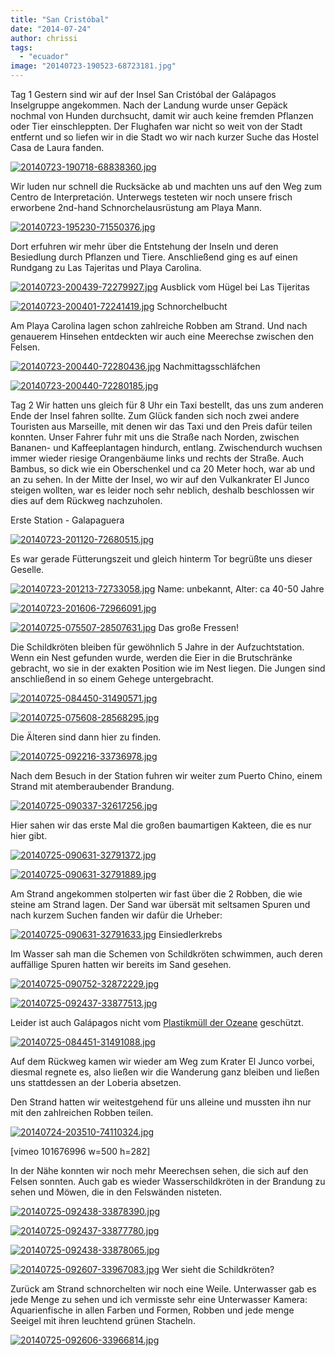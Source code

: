 ```yaml
---
title: "San Cristóbal"
date: "2014-07-24"
author: chrissi
tags: 
  - "ecuador"
image: "20140723-190523-68723181.jpg"
---
```


Tag 1 Gestern sind wir auf der Insel San Cristóbal der Galápagos Inselgruppe angekommen. Nach der Landung wurde unser Gepäck nochmal von Hunden durchsucht, damit wir auch keine fremden Pflanzen oder Tier einschleppten. Der Flughafen war nicht so weit von der Stadt entfernt und so liefen wir in die Stadt wo wir nach kurzer Suche das Hostel Casa de Laura fanden.

[![20140723-190718-68838360.jpg](images/20140723-190718-68838360.jpg)](https://hafenstrand.wordpress.com/wp-content/uploads/2014/07/20140723-190718-68838360.jpg)

Wir luden nur schnell die Rucksäcke ab und machten uns auf den Weg zum Centro de Interpretación. Unterwegs testeten wir noch unsere frisch erworbene 2nd-hand Schnorchelausrüstung am Playa Mann.

[![20140723-195230-71550376.jpg](images/20140723-195230-71550376.jpg)](https://hafenstrand.wordpress.com/wp-content/uploads/2014/07/20140723-195230-71550376.jpg)

Dort erfuhren wir mehr über die Entstehung der Inseln und deren Besiedlung durch Pflanzen und Tiere. Anschließend ging es auf einen Rundgang zu Las Tajeritas und Playa Carolina.

[![20140723-200439-72279927.jpg](images/20140723-200439-72279927.jpg)](https://hafenstrand.wordpress.com/wp-content/uploads/2014/07/20140723-200439-72279927.jpg) Ausblick vom Hügel bei Las Tijeritas

[![20140723-200401-72241419.jpg](images/20140723-200401-72241419.jpg)](https://hafenstrand.wordpress.com/wp-content/uploads/2014/07/20140723-200401-72241419.jpg) Schnorchelbucht

Am Playa Carolina lagen schon zahlreiche Robben am Strand. Und nach genauerem Hinsehen entdeckten wir auch eine Meerechse zwischen den Felsen.

[![20140723-200440-72280436.jpg](images/20140723-200440-72280436.jpg)](https://hafenstrand.wordpress.com/wp-content/uploads/2014/07/20140723-200440-72280436.jpg) Nachmittagsschläfchen

[![20140723-200440-72280185.jpg](images/20140723-200440-72280185.jpg)](https://hafenstrand.wordpress.com/wp-content/uploads/2014/07/20140723-200440-72280185.jpg)

Tag 2 Wir hatten uns gleich für 8 Uhr ein Taxi bestellt, das uns zum anderen Ende der Insel fahren sollte. Zum Glück fanden sich noch zwei andere Touristen aus Marseille, mit denen wir das Taxi und den Preis dafür teilen konnten. Unser Fahrer fuhr mit uns die Straße nach Norden, zwischen Bananen- und Kaffeeplantagen hindurch, entlang. Zwischendurch wuchsen immer wieder riesige Orangenbäume links und rechts der Straße. Auch Bambus, so dick wie ein Oberschenkel und ca 20 Meter hoch, war ab und an zu sehen. In der Mitte der Insel, wo wir auf den Vulkankrater El Junco steigen wollten, war es leider noch sehr neblich, deshalb beschlossen wir dies auf dem Rückweg nachzuholen.

Erste Station - Galapaguera

[![20140723-201120-72680515.jpg](images/20140723-201120-72680515.jpg)](https://hafenstrand.wordpress.com/wp-content/uploads/2014/07/20140723-201120-72680515.jpg)

Es war gerade Fütterungszeit und gleich hinterm Tor begrüßte uns dieser Geselle.

[![20140723-201213-72733058.jpg](images/20140723-201213-72733058.jpg)](https://hafenstrand.wordpress.com/wp-content/uploads/2014/07/20140723-201213-72733058.jpg) Name: unbekannt, Alter: ca 40-50 Jahre

[![20140723-201606-72966091.jpg](images/20140723-201606-72966091.jpg)](https://hafenstrand.wordpress.com/wp-content/uploads/2014/07/20140723-201606-72966091.jpg)

[![20140725-075507-28507631.jpg](images/20140725-075507-28507631.jpg)](https://hafenstrand.wordpress.com/wp-content/uploads/2014/07/20140725-075507-28507631.jpg) Das große Fressen!

Die Schildkröten bleiben für gewöhnlich 5 Jahre in der Aufzuchtstation. Wenn ein Nest gefunden wurde, werden die Eier in die Brutschränke gebracht, wo sie in der exakten Position wie im Nest liegen. Die Jungen sind anschließend in so einem Gehege untergebracht.

[![20140725-084450-31490571.jpg](images/20140725-084450-31490571.jpg)](https://hafenstrand.wordpress.com/wp-content/uploads/2014/07/20140725-084450-31490571.jpg)

[![20140725-075608-28568295.jpg](images/20140725-075608-28568295.jpg)](https://hafenstrand.wordpress.com/wp-content/uploads/2014/07/20140725-075608-28568295.jpg)

Die Älteren sind dann hier zu finden.

[![20140725-092216-33736978.jpg](images/20140725-092216-33736978.jpg)](https://hafenstrand.wordpress.com/wp-content/uploads/2014/07/20140725-092216-33736978.jpg)

Nach dem Besuch in der Station fuhren wir weiter zum Puerto Chino, einem Strand mit atemberaubender Brandung.

[![20140725-090337-32617256.jpg](images/20140725-090337-32617256.jpg)](https://hafenstrand.wordpress.com/wp-content/uploads/2014/07/20140725-090337-32617256.jpg)

Hier sahen wir das erste Mal die großen baumartigen Kakteen, die es nur hier gibt.

[![20140725-090631-32791372.jpg](images/20140725-090631-32791372.jpg)](https://hafenstrand.wordpress.com/wp-content/uploads/2014/07/20140725-090631-32791372.jpg)

[![20140725-090631-32791889.jpg](images/20140725-090631-32791889.jpg)](https://hafenstrand.wordpress.com/wp-content/uploads/2014/07/20140725-090631-32791889.jpg)

Am Strand angekommen stolperten wir fast über die 2 Robben, die wie steine am Strand lagen. Der Sand war übersät mit seltsamen Spuren und nach kurzem Suchen fanden wir dafür die Urheber:

[![20140725-090631-32791633.jpg](images/20140725-090631-32791633.jpg)](https://hafenstrand.wordpress.com/wp-content/uploads/2014/07/20140725-090631-32791633.jpg) Einsiedlerkrebs

Im Wasser sah man die Schemen von Schildkröten schwimmen, auch deren auffällige Spuren hatten wir bereits im Sand gesehen.

[![20140725-090752-32872229.jpg](images/20140725-090752-32872229.jpg)](https://hafenstrand.wordpress.com/wp-content/uploads/2014/07/20140725-090752-32872229.jpg)

[![20140725-092437-33877513.jpg](images/20140725-092437-33877513.jpg)](https://hafenstrand.wordpress.com/wp-content/uploads/2014/07/20140725-092437-33877513.jpg)

Leider ist auch Galápagos nicht vom [Plastikmüll der Ozeane](http://de.m.wikipedia.org/wiki/Plastikmüll_in_den_Ozeanen) geschützt.

[![20140725-084451-31491088.jpg](images/20140725-084451-31491088.jpg)](https://hafenstrand.wordpress.com/wp-content/uploads/2014/07/20140725-084451-31491088.jpg)

Auf dem Rückweg kamen wir wieder am Weg zum Krater El Junco vorbei, diesmal regnete es, also ließen wir die Wanderung ganz bleiben und ließen uns stattdessen an der Loberia absetzen.

Den Strand hatten wir weitestgehend für uns alleine und mussten ihn nur mit den zahlreichen Robben teilen.

[![20140724-203510-74110324.jpg](images/20140724-203510-74110324.jpg)](https://hafenstrand.wordpress.com/wp-content/uploads/2014/07/20140724-203510-74110324.jpg)

\[vimeo 101676996 w=500 h=282\]  

In der Nähe konnten wir noch mehr Meerechsen sehen, die sich auf den Felsen sonnten. Auch gab es wieder Wasserschildkröten in der Brandung zu sehen und Möwen, die in den Felswänden nisteten.

[![20140725-092438-33878390.jpg](images/20140725-092438-33878390.jpg)](https://hafenstrand.wordpress.com/wp-content/uploads/2014/07/20140725-092438-33878390.jpg)

[![20140725-092437-33877780.jpg](images/20140725-092437-33877780.jpg)](https://hafenstrand.wordpress.com/wp-content/uploads/2014/07/20140725-092437-33877780.jpg)

[![20140725-092438-33878065.jpg](images/20140725-092438-33878065.jpg)](https://hafenstrand.wordpress.com/wp-content/uploads/2014/07/20140725-092438-33878065.jpg)

[![20140725-092607-33967083.jpg](images/20140725-092607-33967083.jpg)](https://hafenstrand.wordpress.com/wp-content/uploads/2014/07/20140725-092607-33967083.jpg) Wer sieht die Schildkröten?

Zurück am Strand schnorchelten wir noch eine Weile. Unterwasser gab es jede Menge zu sehen und ich vermisste sehr eine Unterwasser Kamera: Aquarienfische in allen Farben und Formen, Robben und jede menge Seeigel mit ihren leuchtend grünen Stacheln.

[![20140725-092606-33966814.jpg](images/20140725-092606-33966814.jpg)](https://hafenstrand.wordpress.com/wp-content/uploads/2014/07/20140725-092606-33966814.jpg)
